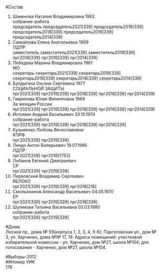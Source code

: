 #Состав  
1. Шакенова Наталия Владимировна 1962  
    собрание-работа  
    председатель председатель2021[339] председатель2019[339] председатель2018[339] председатель2016[339] председатель2014[339]  
2. Самойлова Елена Анатольевна 1969  
    ЛДПР  
    заместитель заместитель2021[339] заместитель2019[339] прг2018[339] прг2016[339] прг2014[339]  
3. Лебедева Марина Владимировна 1961  
    МО  
    секретарь секретарь2021[339] секретарь2019[339] секретарь2018[339] секретарь2016[339] секретарь2014[339]  
4. Булдыгина Оксана Сергеевна 1977  
    СОЦИАЛЬНОЙ ЗАЩИТЫ  
    прг2021[339] прг2019[339] прг2018[339] прг2016[339] прг2014[339]  
5. Гаврилова Юлия Филипповна 1969  
    За женщин России  
    прг2021[339] прг2019[339] прг2018[339] прг2016[339] прг2014[339]  
6. Истомин Андрей Васильевич 20.10.1974  
    собрание-работа  
    прг2021[339] прг2019[339] прг2018[339] прг2016[339]  
7. Кузьменко Любовь Вячеславовна  
    КПРФ  
    прг2021[339] прг2019[339]  
8. Линдо Антон Валерьевич 19.07.1996  
    ЛДПР  
    прг2021[339] прг2016[1753]  
9. Лобанов Евгений Дмитриевич  
    СР  
    прг2021[339] прг2019[339]  
10. Первовский Владимир Сергеевич  
    ЯБЛОКО  
    прг2021[339] прг2019[339] прг2018[216]  
11. Смольянинов Александр Васильевич 04.05.1970  
    ЕР  
    прг2021[339] прг2019[339] прг2018[339]  
12. Шуликова Татьяна Васильевна 03.03.1980  
    собрание-работа  
    прг2021[339] прг2019[339]  

#Дома  
Лесной пр., дома № 59(корпуса 1, 2, 3, 4, 5-6); Парголовская ул., дом № 3; ул. Харченко, дома №№ 17, 19. Адреса помещений: участковой избирательной комиссии - ул. Харченко, дом №27, школа №104; для голосования - Харченко, дом №27, школа №104.  
  
#Выборы-2012  
##Номер УИК  
178  
